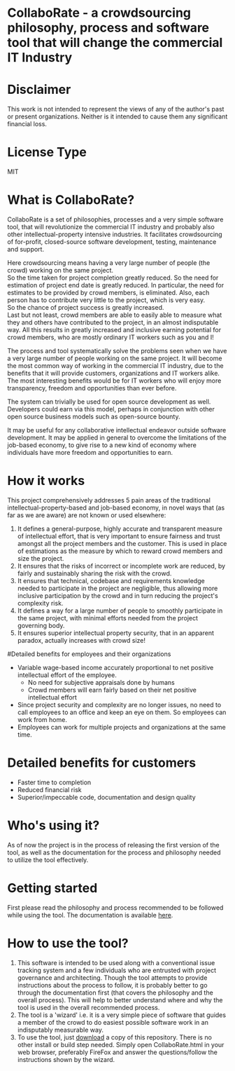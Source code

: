 # CollaboRate - a crowdsourcing philosophy, process and software tool that will change the commercial IT Industry

# Disclaimer
This work is not intended to represent the views of any of the author's past or present organizations. Neither is it intended to cause them any significant financial loss.

# License Type
MIT

# What is CollaboRate?
CollaboRate is a set of philosophies, processes and a very simple software tool, that will revolutionize the commercial IT industry and probably also other intellectual-property intensive industries. It facilitates crowdsourcing of for-profit, closed-source software development, testing, maintenance and support. 

Here crowdsourcing means having a very large number of people (the crowd) working on the same project.  
So the time taken for project completion greatly reduced.
So the need for estimation of project end date is greatly reduced.
In particular, the need for estimates to be provided by crowd members, is eliminated.
Also, each person has to contribute very little to the project, which is very easy.  
So the chance of project success is greatly increased.  
Last but not least, crowd members are able to easily able to measure what they and others have contributed to the project, in an almost indisputable way.
All this results in greatly increased and inclusive earning potential for crowd members, who are mostly ordinary IT workers such as you and I!

The process and tool systematically solve the problems seen when we have a very large number of people working on the same project. It will become the most common way of working in the commercial IT industry, due to the benefits that it will provide customers, organizations and IT workers alike. The most interesting benefits would be for IT workers who will enjoy more transparency, freedom and opportunities than ever before.

The system can trivially be used for open source development as well. Developers could earn via this model, perhaps in conjunction with other open source business models such as open-source bounty.

It may be useful for any collaborative intellectual endeavor outside software development.  It may be applied in general to overcome the limitations of the job-based economy, to give rise to a new kind of economy where individuals have more freedom and opportunities to earn.

# How it works

This project comprehensively addresses 5 pain areas of the traditional intellectual-property-based and job-based economy, in novel ways that (as far as we are aware) are not known or used elsewhere:
1. It defines a general-purpose, highly accurate and transparent measure of intellectual effort, that is very important to ensure fairness and trust amongst all the project members and the customer. This is used in place of estimations as the measure by which to reward crowd members and size the project.
2. It ensures that the risks of incorrect or incomplete work are reduced, by fairly and sustainably sharing the risk with the crowd.
3. It ensures that technical, codebase and requirements knowledge needed to participate in the project are negligible, thus allowing more inclusive participation by the crowd and in turn reducing the project's complexity risk.
4. It defines a way for a large number of people to smoothly participate in the same project, with minimal efforts needed from the project governing body.  
5. It ensures superior intellectual property security, that in an apparent paradox, actually increases with crowd size!

#Detailed benefits for employees and their organizations
- Variable wage-based income accurately proportional to net positive intellectual effort of the employee. 
  - No need for subjective appraisals done by humans
  - Crowd members will earn fairly based on their net positive intellectual effort
- Since project security and complexity are no longer issues, no need to call employees to an office and keep an eye on them. So employees can work from home.
- Employees can work for multiple projects and organizations at the same time.

# Detailed benefits for customers
  - Faster time to completion
  - Reduced financial risk
  - Superior/impeccable code, documentation and design quality

# Who's using it?
As of now the project is in the process of releasing the first version of the tool, as well as the documentation for the process and philosophy needed to utilize the tool effectively.

# Getting started
First please read the philosophy and process recommended to be followed while using the tool. The documentation is available [here](https://github.com/sohrabsaran/CollaboRate/wiki).

# How to use the tool?
1. This software is intended to be used along with a conventional issue tracking system and a few individuals who are entrusted with project governance and architecting. Though the tool attempts to provide instructions about the process to follow, it is probably better to go through the documentation first (that covers the philosophy and the overall process). This will help to better understand where and why the tool is used in the overall recommended process.
2. The tool is a 'wizard' i.e. it is a very simple piece of software that guides a member of the crowd to do easiest possible software work in an indisputably measurable way.
3. To use the tool, just [download](https://github.com/sohrabsaran/CollaboRate/archive/master.zip) a copy of this repository. There is no other install or build step needed. Simply open CollaboRate.html in your web browser, preferably FireFox and answer the questions/follow the instructions shown by the wizard.

